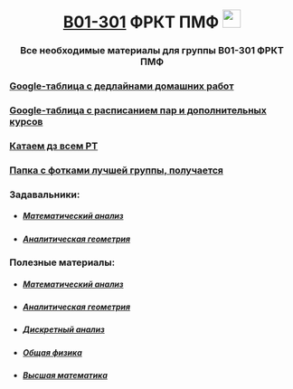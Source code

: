 <h1 align="center"> <a href="https://t.me/+U8C9eHqeNKoxZDli" target="_blank">B01-301</a> ФРКТ ПМФ 
<img src="https://github.com/Volkodav07/B01-301/blob/main/logo.png" height="32"/></h1>
<h3 align="center">Все необходимые материалы для группы B01-301 ФРКТ ПМФ</h3>

<h3> <a href="https://docs.google.com/spreadsheets/d/1lxrZGSIz-qgB3IUCdPP20y19eYOQU5ldsk-IoPtHJTo/edit?usp=sharing" target="_blank">Google-таблица с дедлайнами домашних работ </a></h3>

<h3> <a href="https://docs.google.com/spreadsheets/d/1NhgC8GYDORPPVt5tnOmpKZgeLDWxCSuJOs6ZLLTT5HQ/edit?usp=sharing" target="_blank"> Google-таблица с расписанием пар и дополнительных курсов </a></h3>

<h3> <a href="https://disk.yandex.ru/d/6i186rnIV31gAQ" target="_blank"> Катаем дз всем РТ </a></h3>

<h3> <a href="https://disk.yandex.ru/d/e2J8JzYpGaMbKA" target="_blank"> Папка с фотками лучшей группы, получается </a></h3>

<h3> Задавальники: </h3>
<ul>
  <li><h5><a href="https://disk.yandex.ru/i/VjetFPwCSgmhfA" target="_blank"> Математический анализ </a></h5></li>
  <li><h5><a href="https://disk.yandex.ru/i/PujoXj8h9g3LeQ" target="_blank"> Аналитическая геометрия </a></h5></li>
</ul>

<h3> Полезные материалы: </h3>
<ul>
  
  <li><h5>
    <a href="https://disk.yandex.ru/d/kt1JaNXyBMkz2Q" target="_blank"> Математический анализ </a>
  </h5></li>
  
  <li><h5>
    <a href="https://disk.yandex.ru/d/EMAhLEd5P29gVw" target="_blank"> Аналитическая геометрия </a>
  </h5></li>
  
  <li><h5>
    <a href="https://disk.yandex.ru/d/COXFZ__4NLlwTg" target="_blank"> Дискретный анализ </a>
  </h5></li>
  
  <li><h5>
    <a href="https://disk.yandex.ru/d/nBLL65uFZ9iJHA" target="_blank"> Общая физика </a>
  </h5></li>
  
  <li><h5>
    <a href="http://mathprofi.ru/"> Высшая математика </a>
  </h5></li>
  
</ul>
